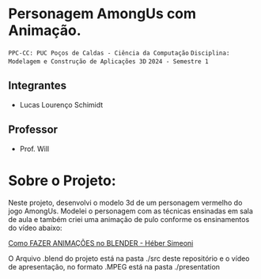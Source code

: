 # Personagem AmongUs com Animação.

`PPC-CC: PUC Poços de Caldas - Ciência da Computação`
`Disciplina: Modelagem e Construção de Aplicações 3D`
`2024 - Semestre 1`

## Integrantes

- Lucas Lourenço Schimidt

## Professor

- Prof. Will

# Sobre o Projeto:

<p>Neste projeto, desenvolvi o modelo 3d de um personagem vermelho do jogo AmongUs. Modelei o personagem com as técnicas ensinadas em sala de aula e também criei uma animação de pulo conforme os ensinamentos do vídeo abaixo:</p>
<a target="_blank" href="https://www.youtube.com/watch?v=BGO2CcDNOIU&t=269s">Como FAZER ANIMAÇÕES no BLENDER - Héber Simeoni</a>
<p> </p>
<p>O Arquivo .blend do projeto está na pasta ./src deste repositório e o vídeo de apresentação, no formato .MPEG está na pasta ./presentation </p>
